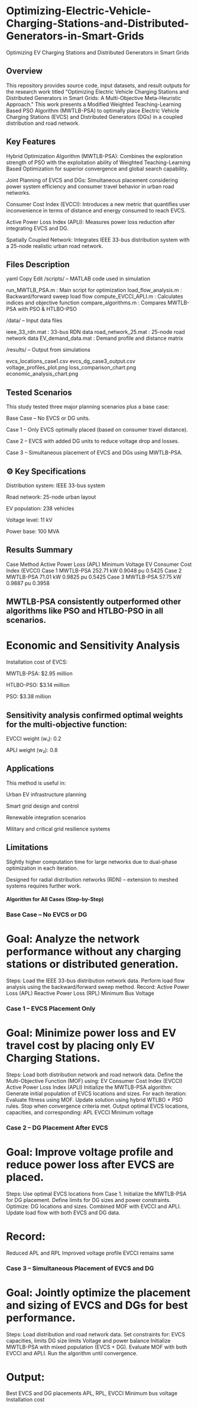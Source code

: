 # Optimizing-Electric-Vehicle-Charging-Stations-and-Distributed-Generators-in-Smart-Grids
Optimizing EV Charging Stations and Distributed Generators in Smart Grids
## Overview
This repository provides source code, input datasets, and result outputs for the research work titled "Optimizing Electric Vehicle Charging Stations and Distributed Generators in Smart Grids: A Multi-Objective Meta-Heuristic Approach." This work presents a Modified Weighted Teaching-Learning Based PSO Algorithm (MWTLB-PSA) to optimally place Electric Vehicle Charging Stations (EVCS) and Distributed Generators (DGs) in a coupled distribution and road network.

## Key Features
Hybrid Optimization Algorithm (MWTLB-PSA): Combines the exploration strength of PSO with the exploitation ability of Weighted Teaching-Learning Based Optimization for superior convergence and global search capability.

Joint Planning of EVCS and DGs: Simultaneous placement considering power system efficiency and consumer travel behavior in urban road networks.

Consumer Cost Index (EVCCI): Introduces a new metric that quantifies user inconvenience in terms of distance and energy consumed to reach EVCS.

Active Power Loss Index (APLI): Measures power loss reduction after integrating EVCS and DG.

Spatially Coupled Network: Integrates IEEE 33-bus distribution system with a 25-node realistic urban road network.

##  Files Description
yaml
Copy
Edit
/scripts/ – MATLAB code used in simulation

run_MWTLB_PSA.m          : Main script for optimization
load_flow_analysis.m     : Backward/forward sweep load flow
compute_EVCCI_APLI.m     : Calculates indices and objective function
compare_algorithms.m     : Compares MWTLB-PSA with PSO & HTLBO-PSO

/data/ – Input data files

ieee_33_rdn.mat          : 33-bus RDN data
road_network_25.mat      : 25-node road network data
EV_demand_data.mat       : Demand profile and distance matrix

/results/ – Output from simulations

evcs_locations_case1.csv
evcs_dg_case3_output.csv
voltage_profiles_plot.png
loss_comparison_chart.png
economic_analysis_chart.png

## Tested Scenarios
This study tested three major planning scenarios plus a base case:

Base Case – No EVCS or DG units.

Case 1 – Only EVCS optimally placed (based on consumer travel distance).

Case 2 – EVCS with added DG units to reduce voltage drop and losses.

Case 3 – Simultaneous placement of EVCS and DGs using MWTLB-PSA.

## ⚙️ Key Specifications
Distribution system: IEEE 33-bus system

Road network: 25-node urban layout

EV population: 238 vehicles

Voltage level: 11 kV

Power base: 100 MVA

##  Results Summary
Case	Method	Active Power Loss (APL)	Minimum Voltage	EV Consumer Cost Index (EVCCI)
Case 1	MWTLB-PSA	252.71 kW	0.9048 pu	0.5425
Case 2	MWTLB-PSA	71.01 kW	0.9825 pu	0.5425
Case 3	MWTLB-PSA	57.75 kW	0.9887 pu	0.3958

##  MWTLB-PSA consistently outperformed other algorithms like PSO and HTLBO-PSO in all scenarios.

# Economic and Sensitivity Analysis
Installation cost of EVCS:

MWTLB-PSA: $2.95 million

HTLBO-PSO: $3.14 million

PSO: $3.38 million

## Sensitivity analysis confirmed optimal weights for the multi-objective function:

EVCCI weight (w₁): 0.2

APLI weight (w₂): 0.8

## Applications
This method is useful in:

Urban EV infrastructure planning

Smart grid design and control

Renewable integration scenarios

Military and critical grid resilience systems

## Limitations
Slightly higher computation time for large networks due to dual-phase optimization in each iteration.

Designed for radial distribution networks (RDN) – extension to meshed systems requires further work.


#### Algorithm for All Cases (Step-by-Step)
### Base Case – No EVCS or DG
# Goal: Analyze the network performance without any charging stations or distributed generation.
Steps:
Load the IEEE 33-bus distribution network data.
Perform load flow analysis using the backward/forward sweep method.
Record:
Active Power Loss (APL)
Reactive Power Loss (RPL)
Minimum Bus Voltage

### Case 1 – EVCS Placement Only
# Goal: Minimize power loss and EV travel cost by placing only EV Charging Stations.
Steps:
Load both distribution network and road network data.
Define the Multi-Objective Function (MOF) using:
EV Consumer Cost Index (EVCCI)
Active Power Loss Index (APLI)
Initialize the MWTLB-PSA algorithm:
Generate initial population of EVCS locations and sizes.
For each iteration:
Evaluate fitness using MOF.
Update solution using hybrid WTLBO + PSO rules.
Stop when convergence criteria met.
Output optimal EVCS locations, capacities, and corresponding:
APL
EVCCI
Minimum voltage
### Case 2 – DG Placement After EVCS
# Goal: Improve voltage profile and reduce power loss after EVCS are placed.
Steps:
Use optimal EVCS locations from Case 1.
Initialize the MWTLB-PSA for DG placement.
Define limits for DG sizes and power constraints.
Optimize:
DG locations and sizes.
Combined MOF with EVCCI and APLI.
Update load flow with both EVCS and DG data.
# Record:
Reduced APL and RPL
Improved voltage profile
EVCCI remains same
### Case 3 – Simultaneous Placement of EVCS and DG
# Goal: Jointly optimize the placement and sizing of EVCS and DGs for best performance.
Steps:
Load distribution and road network data.
Set constraints for:
EVCS capacities, limits
DG size limits
Voltage and power balance
Initialize MWTLB-PSA with mixed population (EVCS + DG).
Evaluate MOF with both EVCCI and APLI.
Run the algorithm until convergence.
# Output:
Best EVCS and DG placements
APL, RPL, EVCCI
Minimum bus voltage
Installation cost
